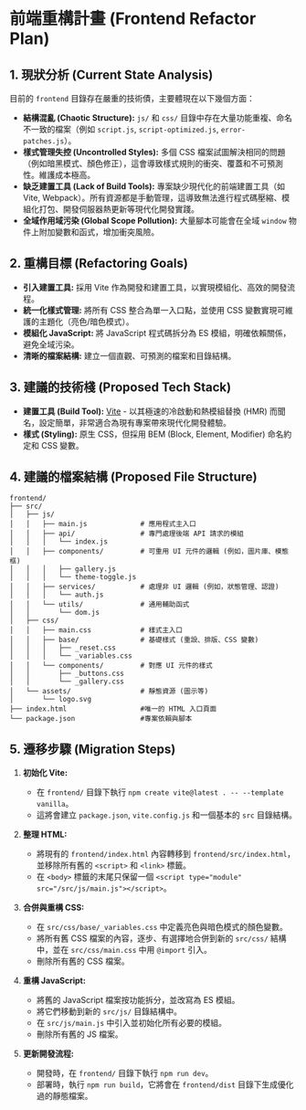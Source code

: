 # 前端重構計畫 (Frontend Refactor Plan)

## 1. 現狀分析 (Current State Analysis)

目前的 `frontend` 目錄存在嚴重的技術債，主要體現在以下幾個方面：

*   **結構混亂 (Chaotic Structure):** `js/` 和 `css/` 目錄中存在大量功能重複、命名不一致的檔案（例如 `script.js`, `script-optimized.js`, `error-patches.js`）。
*   **樣式管理失控 (Uncontrolled Styles):** 多個 CSS 檔案試圖解決相同的問題（例如暗黑模式、顏色修正），這會導致樣式規則的衝突、覆蓋和不可預測性。維護成本極高。
*   **缺乏建置工具 (Lack of Build Tools):** 專案缺少現代化的前端建置工具（如 Vite, Webpack）。所有資源都是手動管理，這導致無法進行程式碼壓縮、模組化打包、開發伺服器熱更新等現代化開發實踐。
*   **全域作用域污染 (Global Scope Pollution):** 大量腳本可能會在全域 `window` 物件上附加變數和函式，增加衝突風險。

## 2. 重構目標 (Refactoring Goals)

*   **引入建置工具:** 採用 Vite 作為開發和建置工具，以實現模組化、高效的開發流程。
*   **統一化樣式管理:** 將所有 CSS 整合為單一入口點，並使用 CSS 變數實現可維護的主題化（亮色/暗色模式）。
*   **模組化 JavaScript:** 將 JavaScript 程式碼拆分為 ES 模組，明確依賴關係，避免全域污染。
*   **清晰的檔案結構:** 建立一個直觀、可預測的檔案和目錄結構。

## 3. 建議的技術棧 (Proposed Tech Stack)

*   **建置工具 (Build Tool):** [Vite](https://vitejs.dev/) - 以其極速的冷啟動和熱模組替換 (HMR) 而聞名，設定簡單，非常適合為現有專案帶來現代化開發體驗。
*   **樣式 (Styling):** 原生 CSS，但採用 BEM (Block, Element, Modifier) 命名約定和 CSS 變數。

## 4. 建議的檔案結構 (Proposed File Structure)

```
frontend/
├── src/
│   ├── js/
│   │   ├── main.js             # 應用程式主入口
│   │   ├── api/                # 專門處理後端 API 請求的模組
│   │   │   └── index.js
│   │   ├── components/         # 可重用 UI 元件的邏輯 (例如，圖片庫、模態框)
│   │   │   ├── gallery.js
│   │   │   └── theme-toggle.js
│   │   ├── services/           # 處理非 UI 邏輯 (例如，狀態管理、認證)
│   │   │   └── auth.js
│   │   └── utils/              # 通用輔助函式
│   │       └── dom.js
│   ├── css/
│   │   ├── main.css            # 樣式主入口
│   │   ├── base/               # 基礎樣式 (重設、排版、CSS 變數)
│   │   │   ├── _reset.css
│   │   │   └── _variables.css
│   │   └── components/         # 對應 UI 元件的樣式
│   │       ├── _buttons.css
│   │       └── _gallery.css
│   └── assets/                 # 靜態資源 (圖示等)
│       └── logo.svg
├── index.html                  #唯一的 HTML 入口頁面
└── package.json                #專案依賴與腳本
```

## 5. 遷移步驟 (Migration Steps)

1.  **初始化 Vite:**
    *   在 `frontend/` 目錄下執行 `npm create vite@latest . -- --template vanilla`。
    *   這將會建立 `package.json`, `vite.config.js` 和一個基本的 `src` 目錄結構。

2.  **整理 HTML:**
    *   將現有的 `frontend/index.html` 內容轉移到 `frontend/src/index.html`，並移除所有舊的 `<script>` 和 `<link>` 標籤。
    *   在 `<body>` 標籤的末尾只保留一個 `<script type="module" src="/src/js/main.js"></script>`。

3.  **合併與重構 CSS:**
    *   在 `src/css/base/_variables.css` 中定義亮色與暗色模式的顏色變數。
    *   將所有舊 CSS 檔案的內容，逐步、有選擇地合併到新的 `src/css/` 結構中，並在 `src/css/main.css` 中用 `@import` 引入。
    *   刪除所有舊的 CSS 檔案。

4.  **重構 JavaScript:**
    *   將舊的 JavaScript 檔案按功能拆分，並改寫為 ES 模組。
    *   將它們移動到新的 `src/js/` 目錄結構中。
    *   在 `src/js/main.js` 中引入並初始化所有必要的模組。
    *   刪除所有舊的 JS 檔案。

5.  **更新開發流程:**
    *   開發時，在 `frontend/` 目錄下執行 `npm run dev`。
    *   部署時，執行 `npm run build`，它將會在 `frontend/dist` 目錄下生成優化過的靜態檔案。 